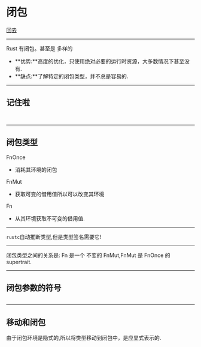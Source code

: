 # 闭包

[回去](toc/default.html)

---

Rust 有闭包。甚至是 多样的

- **优势:**高度的优化，只使用绝对必要的运行时资源，大多数情况下甚至没有.
- **缺点:**了解特定的闭包类型，并不总是容易的.

---

## 记住啦

<pre><code data-source="chapters/shared/code/closures/1.rs" data-trim="hljs rust" class="lang-rust"></code></pre>

<pre><code data-source="chapters/shared/code/closures/2.rs" data-trim="hljs rust" class="lang-rust"></code></pre>

---

## 闭包类型

FnOnce

- 消耗其环境的闭包

FnMut

- 获取可变的借用值所以可以改变其环境

Fn

- 从其环境获取不可变的借用值.

---

`rustc`自动推断类型,但是类型签名需要它!

---

闭包类型之间的关系是: Fn 是一个 不变的 FnMut,FnMut 是 FnOnce 的 supertrait.

---

## 闭包参数的符号

<pre><code data-source="chapters/shared/code/closures/3.rs" data-trim="hljs rust"></code></pre>

---

## 移动和闭包

由于闭包环境是隐式的,所以将类型移动到闭包中，是应显式表示的.

<pre><code data-source="chapters/shared/code/closures/4.rs" data-trim="hljs rust"></code></pre>
